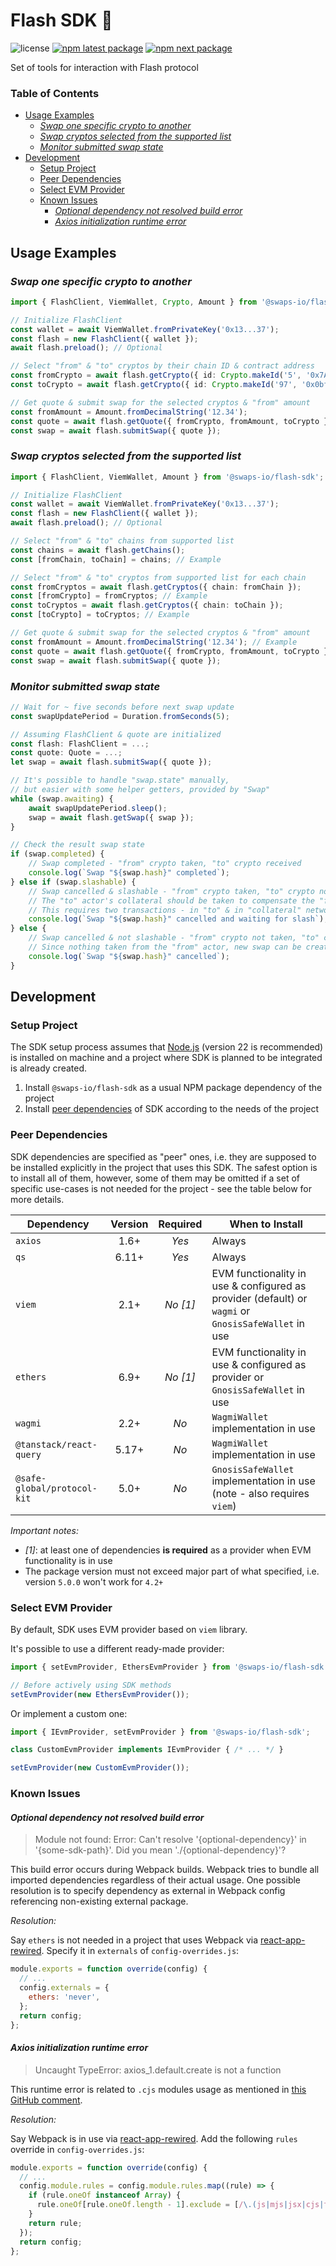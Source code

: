 <!-- omit in toc -->
# Flash SDK 🧰

![license](https://img.shields.io/badge/license-MIT-blue.svg)
[![npm latest package](https://img.shields.io/npm/v/@swaps-io/flash-sdk/latest.svg)](https://www.npmjs.com/package/@swaps-io/flash-sdk)
[![npm next package](https://img.shields.io/npm/v/@swaps-io/flash-sdk/next.svg)](https://www.npmjs.com/package/@swaps-io/flash-sdk)

Set of tools for interaction with Flash protocol

<!-- omit in toc -->
### Table of Contents

- [Usage Examples](#usage-examples)
  - [_Swap one specific crypto to another_](#swap-one-specific-crypto-to-another)
  - [_Swap cryptos selected from the supported list_](#swap-cryptos-selected-from-the-supported-list)
  - [_Monitor submitted swap state_](#monitor-submitted-swap-state)
- [Development](#development)
  - [Setup Project](#setup-project)
  - [Peer Dependencies](#peer-dependencies)
  - [Select EVM Provider](#select-evm-provider)
  - [Known Issues](#known-issues)
    - [_Optional dependency not resolved build error_](#optional-dependency-not-resolved-build-error)
    - [_Axios initialization runtime error_](#axios-initialization-runtime-error)

## Usage Examples

### _Swap one specific crypto to another_

```ts
import { FlashClient, ViemWallet, Crypto, Amount } from '@swaps-io/flash-sdk';

// Initialize FlashClient
const wallet = await ViemWallet.fromPrivateKey('0x13...37');
const flash = new FlashClient({ wallet });
await flash.preload(); // Optional

// Select "from" & "to" cryptos by their chain ID & contract address
const fromCrypto = await flash.getCrypto({ id: Crypto.makeId('5', '0x7A5c16F8055034A723376f680Cf6666cAd80B864') });
const toCrypto = await flash.getCrypto({ id: Crypto.makeId('97', '0x0bfc4216C1Fc8ea8b941af6abb70C44dfd7Ee156') });

// Get quote & submit swap for the selected cryptos & "from" amount
const fromAmount = Amount.fromDecimalString('12.34');
const quote = await flash.getQuote({ fromCrypto, fromAmount, toCrypto });
const swap = await flash.submitSwap({ quote });
```

### _Swap cryptos selected from the supported list_

```ts
import { FlashClient, ViemWallet, Amount } from '@swaps-io/flash-sdk';

// Initialize FlashClient
const wallet = await ViemWallet.fromPrivateKey('0x13...37');
const flash = new FlashClient({ wallet });
await flash.preload(); // Optional

// Select "from" & "to" chains from supported list
const chains = await flash.getChains();
const [fromChain, toChain] = chains; // Example

// Select "from" & "to" cryptos from supported list for each chain
const fromCryptos = await flash.getCryptos({ chain: fromChain });
const [fromCrypto] = fromCryptos; // Example
const toCryptos = await flash.getCryptos({ chain: toChain });
const [toCrypto] = toCryptos; // Example

// Get quote & submit swap for the selected cryptos & "from" amount
const fromAmount = Amount.fromDecimalString('12.34'); // Example
const quote = await flash.getQuote({ fromCrypto, fromAmount, toCrypto });
const swap = await flash.submitSwap({ quote });
```

### _Monitor submitted swap state_

```ts
// Wait for ~ five seconds before next swap update
const swapUpdatePeriod = Duration.fromSeconds(5);

// Assuming FlashClient & quote are initialized
const flash: FlashClient = ...;
const quote: Quote = ...;
let swap = await flash.submitSwap({ quote });

// It's possible to handle "swap.state" manually,
// but easier with some helper getters, provided by "Swap"
while (swap.awaiting) {
    await swapUpdatePeriod.sleep();
    swap = await flash.getSwap({ swap });
}

// Check the result swap state
if (swap.completed) {
    // Swap completed - "from" crypto taken, "to" crypto received
    console.log(`Swap "${swap.hash}" completed`);
} else if (swap.slashable) {
    // Swap cancelled & slashable - "from" crypto taken, "to" crypto not received
    // The "to" actor's collateral should be taken to compensate the "from" crypto
    // This requires two transactions - in "to" & in "collateral" network (can be helped by liquidators)
    console.log(`Swap "${swap.hash}" cancelled and waiting for slash`);
} else {
    // Swap cancelled & not slashable - "from" crypto not taken, "to" crypto not received
    // Since nothing taken from the "from" actor, new swap can be created (even for the same quote)
    console.log(`Swap "${swap.hash}" cancelled`);
}
```

## Development

### Setup Project

The SDK setup process assumes that [Node.js](https://nodejs.org/en) (version 22 is recommended) is installed on machine
and a project where SDK is planned to be integrated is already created.

1. Install `@swaps-io/flash-sdk` as a usual NPM package dependency of the project
2. Install [peer dependencies](#peer-dependencies) of SDK according to the needs of the project

### Peer Dependencies

SDK dependencies are specified as "peer" ones, i.e. they are supposed to be installed explicitly in the project that
uses this SDK. The safest option is to install all of them, however, some of them may be omitted if a set of specific
use-cases is not needed for the project - see the table below for more details.

| Dependency                  | Version | Required | When to Install                                                                                     |
| --------------------------- |:-------:|:--------:|-----------------------------------------------------------------------------------------------------|
| `axios`                     |  1.6+   |  _Yes_   | Always                                                                                              |
| `qs`                        |  6.11+  |  _Yes_   | Always                                                                                              |
| `viem`                      |  2.1+   | _No [1]_ | EVM functionality in use & configured as provider (default) or `wagmi` or `GnosisSafeWallet` in use |
| `ethers`                    |  6.9+   | _No [1]_ | EVM functionality in use & configured as provider or `GnosisSafeWallet` in use                      |
| `wagmi`                     |  2.2+   |   _No_   | `WagmiWallet` implementation in use                                                                 |
| `@tanstack/react-query`     |  5.17+  |   _No_   | `WagmiWallet` implementation in use                                                                 |
| `@safe-global/protocol-kit` |  5.0+   |   _No_   | `GnosisSafeWallet` implementation in use (note - also requires `viem`)                              |

_Important notes:_

- _[1]_: at least one of dependencies __is required__ as a provider when EVM functionality is in use
- The package version must not exceed major part of what specified, i.e. version `5.0.0` won't work for `4.2+`

### Select EVM Provider

By default, SDK uses EVM provider based on `viem` library.

It's possible to use a different ready-made provider:

```ts
import { setEvmProvider, EthersEvmProvider } from '@swaps-io/flash-sdk';

// Before actively using SDK methods
setEvmProvider(new EthersEvmProvider());
```

Or implement a custom one:

```ts
import { IEvmProvider, setEvmProvider } from '@swaps-io/flash-sdk';

class CustomEvmProvider implements IEvmProvider { /* ... */ }

setEvmProvider(new CustomEvmProvider());
```

### Known Issues

#### _Optional dependency not resolved build error_

> Module not found: Error: Can't resolve '{optional-dependency}' in '{some-sdk-path}'.
> Did you mean './{optional-dependency}'?

This build error occurs during Webpack builds. Webpack tries to bundle all imported dependencies regardless of their
actual usage. One possible resolution is to specify dependency as external in Webpack config referencing non-existing
external package.

_Resolution:_

Say `ethers` is not needed in a project that uses Webpack via
[react-app-rewired](https://www.npmjs.com/package/react-app-rewired).
Specify it in `externals` of `config-overrides.js`:

```js
module.exports = function override(config) {
  // ...
  config.externals = {
    ethers: 'never',
  };
  return config;
};
```

#### _Axios initialization runtime error_

> Uncaught TypeError: axios_1.default.create is not a function

This runtime error is related to `.cjs` modules usage as mentioned in
[this GitHub comment](https://github.com/facebook/create-react-app/pull/12021#issuecomment-1108426483).

_Resolution:_

Say Webpack is in use via [react-app-rewired](https://www.npmjs.com/package/react-app-rewired).
Add the following `rules` override in `config-overrides.js`:

```js
module.exports = function override(config) {
  // ...
  config.module.rules = config.module.rules.map((rule) => {
    if (rule.oneOf instanceof Array) {
      rule.oneOf[rule.oneOf.length - 1].exclude = [/\.(js|mjs|jsx|cjs|ts|tsx)$/, /\.html$/, /\.json$/];
    }
    return rule;
  });
  return config;
};
```
